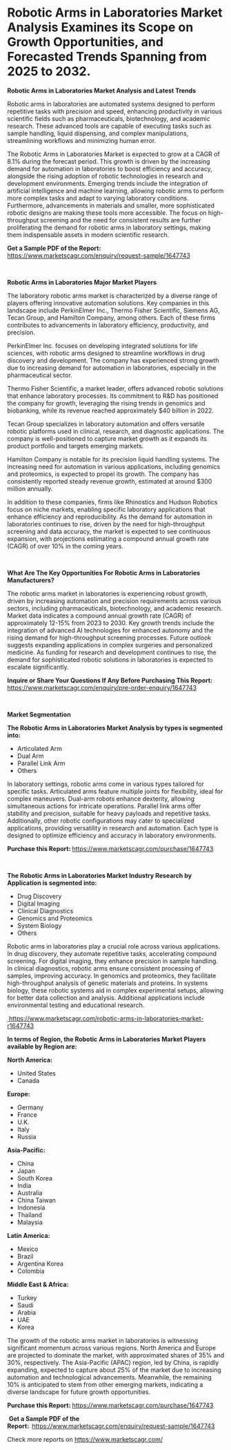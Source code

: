 <p><h1>Robotic Arms in Laboratories Market Analysis Examines its Scope on Growth Opportunities, and Forecasted Trends Spanning from 2025 to 2032.</h1></p><p><strong>Robotic Arms in Laboratories Market Analysis and Latest Trends</strong></p>
<p><p>Robotic arms in laboratories are automated systems designed to perform repetitive tasks with precision and speed, enhancing productivity in various scientific fields such as pharmaceuticals, biotechnology, and academic research. These advanced tools are capable of executing tasks such as sample handling, liquid dispensing, and complex manipulations, streamlining workflows and minimizing human error.</p><p>The Robotic Arms in Laboratories Market is expected to grow at a CAGR of 8.1% during the forecast period. This growth is driven by the increasing demand for automation in laboratories to boost efficiency and accuracy, alongside the rising adoption of robotic technologies in research and development environments. Emerging trends include the integration of artificial intelligence and machine learning, allowing robotic arms to perform more complex tasks and adapt to varying laboratory conditions. Furthermore, advancements in materials and smaller, more sophisticated robotic designs are making these tools more accessible. The focus on high-throughput screening and the need for consistent results are further proliferating the demand for robotic arms in laboratory settings, making them indispensable assets in modern scientific research.</p></p>
<p><strong>Get a Sample PDF of the Report:&nbsp;</strong> <a href="https://www.marketscagr.com/enquiry/request-sample/1647743?utm_campaign=3189&utm_medium=2&utm_source=Github&utm_content=ia&utm_term=29032025&utm_id=robotic-arms-in-laboratories">https://www.marketscagr.com/enquiry/request-sample/1647743</a></p>
<p>&nbsp;</p>
<p><strong>Robotic Arms in Laboratories Major Market Players</strong></p>
<p><p>The laboratory robotic arms market is characterized by a diverse range of players offering innovative automation solutions. Key companies in this landscape include PerkinElmer Inc., Thermo Fisher Scientific, Siemens AG, Tecan Group, and Hamilton Company, among others. Each of these firms contributes to advancements in laboratory efficiency, productivity, and precision.</p><p>PerkinElmer Inc. focuses on developing integrated solutions for life sciences, with robotic arms designed to streamline workflows in drug discovery and development. The company has experienced strong growth due to increasing demand for automation in laboratories, especially in the pharmaceutical sector.</p><p>Thermo Fisher Scientific, a market leader, offers advanced robotic solutions that enhance laboratory processes. Its commitment to R&D has positioned the company for growth, leveraging the rising trends in genomics and biobanking, while its revenue reached approximately $40 billion in 2022.</p><p>Tecan Group specializes in laboratory automation and offers versatile robotic platforms used in clinical, research, and diagnostic applications. The company is well-positioned to capture market growth as it expands its product portfolio and targets emerging markets.</p><p>Hamilton Company is notable for its precision liquid handling systems. The increasing need for automation in various applications, including genomics and proteomics, is expected to propel its growth. The company has consistently reported steady revenue growth, estimated at around $300 million annually.</p><p>In addition to these companies, firms like Rhinostics and Hudson Robotics focus on niche markets, enabling specific laboratory applications that enhance efficiency and reproducibility. As the demand for automation in laboratories continues to rise, driven by the need for high-throughput screening and data accuracy, the market is expected to see continuous expansion, with projections estimating a compound annual growth rate (CAGR) of over 10% in the coming years.</p></p>
<p>&nbsp;</p>
<p><strong>What Are The Key Opportunities For Robotic Arms in Laboratories Manufacturers?</strong></p>
<p><p>The robotic arms market in laboratories is experiencing robust growth, driven by increasing automation and precision requirements across various sectors, including pharmaceuticals, biotechnology, and academic research. Market data indicates a compound annual growth rate (CAGR) of approximately 12-15% from 2023 to 2030. Key growth trends include the integration of advanced AI technologies for enhanced autonomy and the rising demand for high-throughput screening processes. Future outlook suggests expanding applications in complex surgeries and personalized medicine. As funding for research and development continues to rise, the demand for sophisticated robotic solutions in laboratories is expected to escalate significantly.</p></p>
<p><strong>Inquire or Share Your Questions If Any Before Purchasing This Report:</strong> <a href="https://www.marketscagr.com/enquiry/pre-order-enquiry/1647743?utm_campaign=3189&utm_medium=2&utm_source=Github&utm_content=ia&utm_term=29032025&utm_id=robotic-arms-in-laboratories">https://www.marketscagr.com/enquiry/pre-order-enquiry/1647743</a></p>
<p>&nbsp;</p>
<p><strong>Market Segmentation</strong></p>
<p><strong>The Robotic Arms in Laboratories Market Analysis by types is segmented into:</strong></p>
<p><ul><li>Articulated Arm</li><li>Dual Arm</li><li>Parallel Link Arm</li><li>Others</li></ul></p>
<p><p>In laboratory settings, robotic arms come in various types tailored for specific tasks. Articulated arms feature multiple joints for flexibility, ideal for complex maneuvers. Dual-arm robots enhance dexterity, allowing simultaneous actions for intricate operations. Parallel link arms offer stability and precision, suitable for heavy payloads and repetitive tasks. Additionally, other robotic configurations may cater to specialized applications, providing versatility in research and automation. Each type is designed to optimize efficiency and accuracy in laboratory environments.</p></p>
<p><strong>Purchase this Report:&nbsp;</strong><a href="https://www.marketscagr.com/purchase/1647743?utm_campaign=3189&utm_medium=2&utm_source=Github&utm_content=ia&utm_term=29032025&utm_id=robotic-arms-in-laboratories">https://www.marketscagr.com/purchase/1647743</a></p>
<p>&nbsp;</p>
<p><strong>The Robotic Arms in Laboratories Market Industry Research by Application is segmented into:</strong></p>
<p><ul><li>Drug Discovery</li><li>Digital Imaging</li><li>Clinical Diagnostics</li><li>Genomics and Proteomics</li><li>System Biology</li><li>Others</li></ul></p>
<p><p>Robotic arms in laboratories play a crucial role across various applications. In drug discovery, they automate repetitive tasks, accelerating compound screening. For digital imaging, they enhance precision in sample handling. In clinical diagnostics, robotic arms ensure consistent processing of samples, improving accuracy. In genomics and proteomics, they facilitate high-throughput analysis of genetic materials and proteins. In systems biology, these robotic systems aid in complex experimental setups, allowing for better data collection and analysis. Additional applications include environmental testing and educational research.</p></p>
<p><a href="https://www.marketscagr.com/robotic-arms-in-laboratories-market-r1647743?utm_campaign=3189&utm_medium=2&utm_source=Github&utm_content=ia&utm_term=29032025&utm_id=robotic-arms-in-laboratories">&nbsp;https://www.marketscagr.com/robotic-arms-in-laboratories-market-r1647743</a></p>
<p><strong>In terms of Region, the Robotic Arms in Laboratories Market Players available by Region are:</strong></p>
<p>
    <p> <strong> North America: </strong>
        <ul>
            <li>United States</li>
            <li>Canada</li>
        </ul>
        </p> 
    <p> <strong> Europe: </strong>
        <ul>
            <li>Germany</li>
            <li>France</li>
            <li>U.K.</li>
            <li>Italy</li>
            <li>Russia</li>
        </ul>
        </p> 
    <p> <strong> Asia-Pacific: </strong>
        <ul>
            <li>China</li>
            <li>Japan</li>
            <li>South Korea</li>
            <li>India</li>
            <li>Australia</li>
            <li>China Taiwan</li>
            <li>Indonesia</li>
            <li>Thailand</li>
            <li>Malaysia</li>
        </ul>
        </p> 
    <p> <strong> Latin America: </strong>
        <ul>
            <li>Mexico</li>
            <li>Brazil</li>
            <li>Argentina Korea</li>
            <li>Colombia</li>
        </ul>
        </p> 
    <p> <strong> Middle East & Africa: </strong>
        <ul>
            <li>Turkey</li>
            <li>Saudi</li>
            <li>Arabia</li>
            <li>UAE</li>
            <li>Korea</li>
        </ul>
    </p>
    </p>
<p><p>The growth of the robotic arms market in laboratories is witnessing significant momentum across various regions. North America and Europe are projected to dominate the market, with approximated shares of 35% and 30%, respectively. The Asia-Pacific (APAC) region, led by China, is rapidly expanding, expected to capture about 25% of the market due to increasing automation and technological advancements. Meanwhile, the remaining 10% is anticipated to stem from other emerging markets, indicating a diverse landscape for future growth opportunities.</p></p>
<p><strong>Purchase this Report: </strong><a href="https://www.marketscagr.com/purchase/1647743?utm_campaign=3189&utm_medium=2&utm_source=Github&utm_content=ia&utm_term=29032025&utm_id=robotic-arms-in-laboratories">https://www.marketscagr.com/purchase/1647743</a></p>
<p>&nbsp;<strong>Get a Sample PDF of the Report:&nbsp;&nbsp;</strong><a href="https://www.marketscagr.com/enquiry/request-sample/1647743?utm_campaign=3189&utm_medium=2&utm_source=Github&utm_content=ia&utm_term=29032025&utm_id=robotic-arms-in-laboratories">https://www.marketscagr.com/enquiry/request-sample/1647743</a></p>
<p><strong></strong></p>
<p>Check more reports on <a href="https://www.marketscagr.com/?utm_campaign=3189&utm_medium=2&utm_source=Github&utm_content=ia&utm_term=29032025&utm_id=robotic-arms-in-laboratories">https://www.marketscagr.com/</a></p>